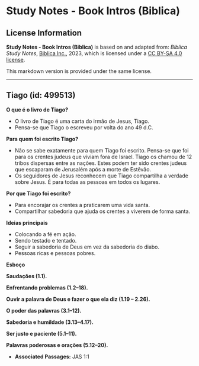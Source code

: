 # Study Notes - Book Intros (Biblica)

## License Information

**Study Notes - Book Intros (Biblica)** is based on and adapted from: _Biblica Study Notes_, [Biblica Inc.](https://www.biblica.com/), 2023, which is licensed under a [CC BY-SA 4.0 license](https://creativecommons.org/licenses/by-sa/4.0/legalcode.en).

This markdown version is provided under the same license.



--------------------------------

## Tiago (id: 499513)

**O que é o livro de Tiago?**

* O livro de Tiago é uma carta do irmão de Jesus, Tiago.
* Pensa\-se que Tiago o escreveu por volta do ano 49 d.C.

**Para quem foi escrito Tiago?**

* Não se sabe exatamente para quem Tiago foi escrito. Pensa\-se que foi para os crentes judeus que viviam fora de Israel. Tiago os chamou de 12 tribos dispersas entre as nações. Estes podem ter sido crentes judeus que escaparam de Jerusalém após a morte de Estêvão.
* Os seguidores de Jesus reconhecem que Tiago compartilha a verdade sobre Jesus. É para todas as pessoas em todos os lugares.

**Por que Tiago foi escrito?**

* Para encorajar os crentes a praticarem uma vida santa.
* Compartilhar sabedoria que ajuda os crentes a viverem de forma santa.

**Ideias principais**

* Colocando a fé em ação.
* Sendo testado e tentado.
* Seguir a sabedoria de Deus em vez da sabedoria do diabo.
* Pessoas ricas e pessoas pobres.

**Esboço**

**Saudações (1\.1\).**

**Enfrentando problemas (1\.2–18\).**

**Ouvir a palavra de Deus e fazer o que ela diz (1\.19 – 2\.26\).**

**O poder das palavras (3\.1–12\).**

**Sabedoria e humildade (3\.13–4\.17\).**

**Ser justo e paciente (5\.1–11\).**

**Palavras poderosas e orações (5\.12–20\).**

* **Associated Passages:** JAS 1:1

